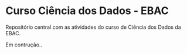 # Curso Ciência dos Dados - EBAC

Repositório central com as atividades do curso de Ciência dos Dados da EBAC.

Em contrução..
